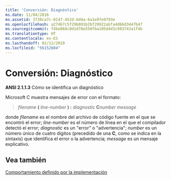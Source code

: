 ```yaml
---
title: 'Conversión: Diagnóstico'
ms.date: 11/04/2016
ms.assetid: 3730ca7c-0147-452d-bd4a-6a1e97e9793e
ms.openlocfilehash: a274b7c5f29b091b2bf29922abfa4d66d3447b47
ms.sourcegitcommit: f4be868c0d1d78e550fba105d4d3c993743a1f4b
ms.translationtype: HT
ms.contentlocale: es-ES
ms.lasthandoff: 02/12/2019
ms.locfileid: "56152604"
---
```

# <a name="translation-diagnostics"></a>Conversión: Diagnóstico

**ANSI 2.1.1.3** Cómo se identifica un diagnóstico

Microsoft C muestra mensajes de error con el formato:

> *filename* **(** *line-number* **) :** *diagnostic* **C**<em>number</em> *message*

donde *filename* es el nombre del archivo de código fuente en el que se encontró el error; *line-number* es el número de línea en el que el compilador detectó el error; *diagnostic* es un "error" o "advertencia"; *number* es un número único de cuatro dígitos (precedido de una **C**, como se indica en la sintaxis) que identifica el error o la advertencia; *message* es un mensaje explicativo.

## <a name="see-also"></a>Vea también

[Comportamiento definido por la implementación](../c-language/implementation-defined-behavior.md)
